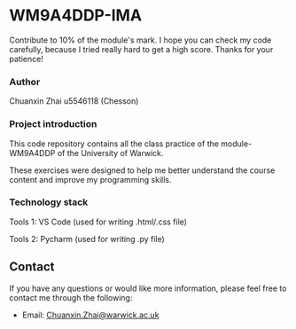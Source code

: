 # WM9A4DDP-IMA

Contribute to 10% of the module's mark. I hope you can check my code carefully, because I tried really hard to get a high score. Thanks for your patience!

### Author

Chuanxin Zhai u5546118 (Chesson)

### Project introduction

This code repository contains all the class practice of the module-WM9A4DDP of the University of Warwick.

These exercises were designed to help me better understand the course content and improve my programming skills.

### Technology stack

Tools 1: VS Code (used for writing .html/.css file)

Tools 2: Pycharm (used for writing .py file)

## Contact

If you have any questions or would like more information, please feel free to contact me through the following:

- Email: Chuanxin.Zhai@warwick.ac.uk
